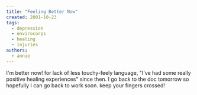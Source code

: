 ```yaml
---
title: "Feeling Better Now"
created: 2001-10-23
tags:
  - depression
  - envirocorps
  - healing
  - injuries
authors:
  - annie
---
```


I'm better now! for lack of less touchy-feely language, "I've had some really positive healing experiences" since then. I go back to the doc tomorrow so hopefully I can go back to work soon. keep your fingers crossed!
